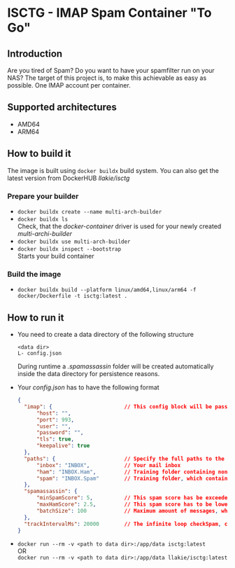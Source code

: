 # ISCTG - IMAP Spam Container "To Go"

## Introduction

Are you tired of Spam? Do you want to have your spamfilter run on your NAS? The target of this project is, to make this achievable as easy as possible. One IMAP account per container.

## Supported architectures

- AMD64
- ARM64

## How to build it

The image is built using `docker buildx` build system. You can also get the latest version from DockerHUB _llakie/isctg_

### Prepare your builder

- `docker buildx create --name multi-arch-builder`
- `docker buildx ls`<br>
  Check, that the _docker-container_ driver is used for your newly created _multi-archi-builder_
- `docker buildx use multi-arch-builder`
- `docker buildx inspect --bootstrap`<br>
  Starts your build container

### Build the image

- `docker buildx build --platform linux/amd64,linux/arm64 -f docker/Dockerfile -t isctg:latest .`

## How to run it

- You need to create a data directory of the following structure
  
  ```text
  <data dir>
  L- config.json
  ```

  During runtime a _.spamassassin_ folder will be created automatically inside the data directory for persistence reasons.

- Your _config.json_ has to have the following format

  ```json
  {
    "imap": {                       // This config block will be passed directly to node-imap. So all options can be specified as of this module
        "host": "",                 
        "port": 993,
        "user": "",
        "password": "",
        "tls": true,
        "keepalive": true
    },
    "paths": {                      // Specify the full paths to the folders
        "inbox": "INBOX",           // Your mail inbox
        "ham": "INBOX.Ham",         // Training folder containing non-spam messages
        "spam": "INBOX.Spam"        // Training folder, which contains Spam messages
    },
    "spamassassin": {
        "minSpamScore": 5,          // This spam score has be exceeded for a message to be spam
        "maxHamScore": 2.5,         // This spam score has to be lower than this value for a message to be ham
        "batchSize": 100            // Maximum amount of messages, which will be processed as a single chunk of your inbox
    },
    "trackIntervalMs": 20000        // The infinite loop checkSpam, checkHam, checkInbox will be paused for the given amount of time
  }
  ```

- `docker run --rm -v <path to data dir>:/app/data isctg:latest`<br>
  OR<br>
  `docker run --rm -v <path to data dir>:/app/data llakie/isctg:latest`